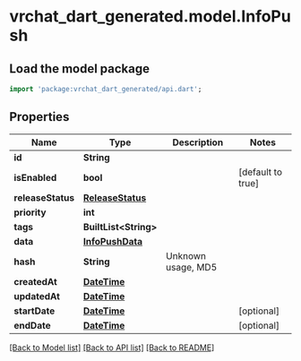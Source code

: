 # vrchat_dart_generated.model.InfoPush

## Load the model package
```dart
import 'package:vrchat_dart_generated/api.dart';
```

## Properties
Name | Type | Description | Notes
------------ | ------------- | ------------- | -------------
**id** | **String** |  | 
**isEnabled** | **bool** |  | [default to true]
**releaseStatus** | [**ReleaseStatus**](ReleaseStatus.md) |  | 
**priority** | **int** |  | 
**tags** | **BuiltList&lt;String&gt;** |   | 
**data** | [**InfoPushData**](InfoPushData.md) |  | 
**hash** | **String** | Unknown usage, MD5 | 
**createdAt** | [**DateTime**](DateTime.md) |  | 
**updatedAt** | [**DateTime**](DateTime.md) |  | 
**startDate** | [**DateTime**](DateTime.md) |  | [optional] 
**endDate** | [**DateTime**](DateTime.md) |  | [optional] 

[[Back to Model list]](../README.md#documentation-for-models) [[Back to API list]](../README.md#documentation-for-api-endpoints) [[Back to README]](../README.md)


